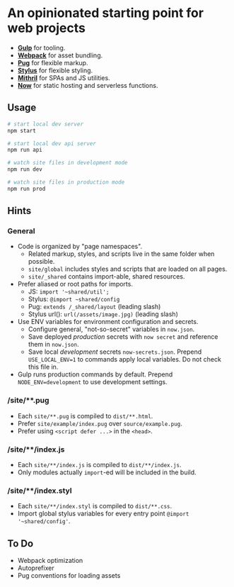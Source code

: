 # An opinionated starting point for web projects

- [**Gulp**](https://gulpjs.com/docs/en/api/concepts) for tooling.
- [**Webpack**](https://webpack.js.org/concepts) for asset bundling.
- [**Pug**](https://pugjs.org/) for flexible markup.
- [**Stylus**](http://stylus-lang.com/) for flexible styling.
- [**Mithril**](https://mithril.js.org/api.html) for SPAs and JS utilities.
- [**Now**](https://zeit.co/docs/) for static hosting and serverless functions.

## Usage

```sh
# start local dev server
npm start

# start local dev api server
npm run api

# watch site files in development mode
npm run dev

# watch site files in production mode
npm run prod
```

## Hints

### General

- Code is organized by "page namespaces".
  - Related markup, styles, and scripts live in the same folder when possible.
  - `site/global` includes styles and scripts that are loaded on all pages.
  - `site/_shared` contains import-able, shared resources.
- Prefer aliased or root paths for imports.
  - JS: `import '~shared/util';`
  - Stylus: `@import ~shared/config`
  - Pug: `extends /_shared/layout` (leading slash)
  - Stylus url(): `url(/assets/image.jpg)` (leading slash)
- Use ENV variables for environment configuration and secrets.
  - Configure general, "not-so-secret" variables in `now.json`.
  - Save deployed _production_ secrets with `now secret` and reference them in
    `now.json`.
  - Save local _development_ secrets `now-secrets.json`. Prepend
    `USE_LOCAL_ENV=1` to commands apply local variables. Do not check this
    file in.
- Gulp runs production commands by default. Prepend `NODE_ENV=development` to
  use development settings.

### /site/**.pug

- Each `site/**.pug` is compiled to `dist/**.html`.
- Prefer `site/example/index.pug` over `source/example.pug`.
- Prefer using `<script defer ...>` in the `<head>`.

### /site/**/index.js

- Each `site/**/index.js` is compiled to `dist/**/index.js`.
- Only modules actually `import`-ed will be included in the build.

### /site/**/index.styl

- Each `site/**/index.styl` is compiled to `dist/**.css`.
- Import global stylus variables for every entry point `@import '~shared/config'`.

## To Do

- Webpack optimization
- Autoprefixer
- Pug conventions for loading assets
